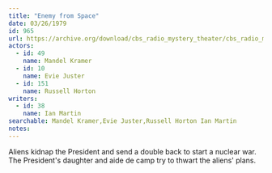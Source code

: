 ```yaml
---
title: "Enemy from Space"
date: 03/26/1979
id: 965
url: https://archive.org/download/cbs_radio_mystery_theater/cbs_radio_mystery_theater-0951-1000.zip/cbs_radio_mystery_theater-0951-1000%2Fcbsrmt_0965_enemy_from_space.mp3
actors:  
  - id: 49
    name: Mandel Kramer  
  - id: 10
    name: Evie Juster  
  - id: 151
    name: Russell Horton
writers:  
  - id: 38
    name: Ian Martin
searchable: Mandel Kramer,Evie Juster,Russell Horton Ian Martin
notes:  
---
```

Aliens kidnap the President and send a double back to start a nuclear war. The President's daughter and aide de camp try to thwart the aliens' plans.